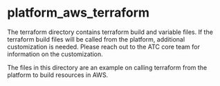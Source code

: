 # platform_aws_terraform

The terraform directory contains terraform build and variable files.  If the terraform build files will be called from the platform, additional customization is needed. Please reach out to the ATC core team for information on the customization.

The files in this directory are an example on calling terraform from the platform to build resources in AWS.